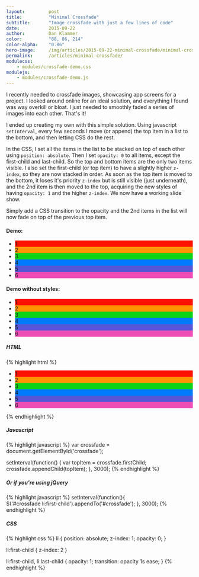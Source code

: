 ```yaml
---
layout:         post
title:          "Minimal Crossfade"
subtitle:       "Image crossfade with just a few lines of code"
date:           2015-09-22
author:         Dan Klammer
color:          "88, 86, 214"
color-alpha:    "0.86"
hero-image:     /img/articles/2015-09-22-minimal-crossfade/minimal-crossfade-hero.jpg
permalink:      /articles/minimal-crossfade/
modulecss:
    - modules/crossfade-demo.css
modulejs:
    - modules/crossfade-demo.js
---
```


I recently needed to crossfade images, showcasing app screens for a project. I looked around online for an ideal solution, and everything I found was way overkill or bloat. I just needed to smoothly faded a series of images into each other. That's it!

I ended up creating my own with this simple solution. Using javascript `setInterval`, every few seconds I move (or append) the top item in a list to the bottom, and then letting CSS do the rest.

In the CSS, I set all the items in the list to be stacked on top of each other using `position: absolute`. Then I set `opacity: 0` to all items, except the first-child and last-child. So the top and bottom items are the only two items visible. I also set the first-child (or top item) to have a slightly higher `z-index`, so they are now stacked in order. As soon as the top item is moved to the bottom, it loses it's priority `z-index` but is still visible (just underneath), and the 2nd item is then moved to the top, acquiring the new styles of having `opacity: 1` and the higher `z-index`. We now have a working slide show.

Simply add a CSS transition to the opacity and the 2nd items in the list will now fade on top of the previous top item.


#### **Demo:**

<div class="cf-demo center-block align-center py3">
  <ul id="crossfade" class="cf cf-layering">
    <li style="background: #FF1300">1</li>
    <li style="background: #FF9500">2</li>
    <li style="background: #0BD318">3</li>
    <li style="background: #007AFF">4</li>
    <li style="background: #5856D6">5</li>
    <li style="background: #EF4DB6">6</li>
  </ul>  
</div>

#### **Demo without styles:**

<div class="cf-demo center-block align-center py3">
  <ul id="crossfade-nolayer" class="cf">
    <li style="background: #FF1300">1</li>
    <li style="background: #FF9500">2</li>
    <li style="background: #0BD318">3</li>
    <li style="background: #007AFF">4</li>
    <li style="background: #5856D6">5</li>
    <li style="background: #EF4DB6">6</li>
  </ul>  
</div>


##### **HTML**

{% highlight html %}
<ul id="crossfade">
  <li style="background: #FF1300">1</li>
  <li style="background: #FF9500">2</li>
  <li style="background: #0BD318">3</li>
  <li style="background: #007AFF">4</li>
  <li style="background: #5856D6">5</li>
  <li style="background: #EF4DB6">6</li>
</ul>  
{% endhighlight %}


##### **Javascript**

{% highlight javascript %}
var crossfade = document.getElementById('crossfade');

setInterval(function() {
  var topItem = crossfade.firstChild;
  crossfade.appendChild(topItem);
}, 3000);
{% endhighlight %}



##### **Or if you're using jQuery**
{% highlight javascript %}
setInterval(function(){        
  $('#crossfade li:first-child').appendTo('#crossfade');
}, 3000);
{% endhighlight %}



##### **CSS**

{% highlight css %}
li {
  position: absolute;
  z-index: 1;
  opacity: 0;
}

li:first-child {
  z-index: 2
}

li:first-child,
li:last-child {
 opacity: 1;
 transition: opacity 1s ease;
}
{% endhighlight %}